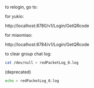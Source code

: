 to relogin, go to:

for yukio:

http://localhost:8780/v1/Login/GetQRcode

for miaomiao:

http://localhost:8784/v1/Login/GetQRcode

to clear group chat log:

```bash
cat /dev/null > redPacketLog_0.log 
```

(deprecated)
```bash
echo > redPacketLog_0.log
```